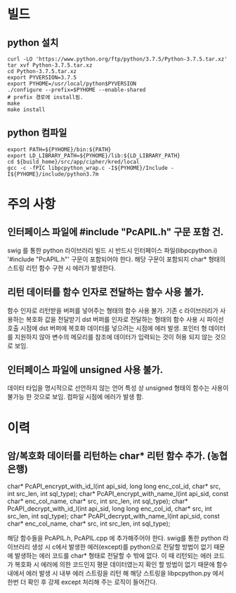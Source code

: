 # 빌드
## python 설치
```shell
curl -LO 'https://www.python.org/ftp/python/3.7.5/Python-3.7.5.tar.xz'
tar xvf Python-3.7.5.tar.xz
cd Python-3.7.5.tar.xz
export PYVERSION=3.7.5
export PYHOME=/usr/local/python$PYVERSION
./configure --prefix=$PYHOME --enable-shared
# prefix 경로에 install됨.
make
make install
```
## python 컴파일
```shell
export PATH=${PYHOME}/bin:${PATH}
export LD_LIBRARY_PATH=${PYHOME}/lib:${LD_LIBRARY_PATH}
cd ${build_home}/src/app/cipher/kred/local
gcc -c -fPIC libpcpython_wrap.c -I${PYHOME}/Include -I${PYHOME}/include/python3.7m
```

# 주의 사항
## 인터페이스 파일에 #include "PcAPIL.h" 구문 포함 건. 
swig 를 통한 python 라이브러리 빌드 시 반드시 인터페이스 파일(libpcpython.i) '#include "PcAPIL.h"' 구문이 포함되어야 한다. 
해당 구문이 포함되지 char* 형태의 스트링 리턴 함수 구현 시 에러가 발생한다. 

## 리턴 데이터를 함수 인자로 전달하는 함수 사용 불가. 
함수 인자로 리턴받을 버퍼를 넣어주는 형태의 함수 사용 불가. 
기존 c 라이브러리가 사용하는 복호화 값을 전달받기 dst 버퍼를 인자로 전달하는 형태의 함수 사용 시 파이선 호출 시점에 dst 버퍼에 복호화 데이터를 넣으려는 시점에 에러 발생. 
포인터 형 데이터를 지원하지 않아 변수의 메모리를 참조에 데이터가 입력되는 것이 허용 되지 않는 것으로 보임. 

## 인터페이스 파일에 unsigned 사용 불가. 
데이터 타입을 명시적으로 선언하지 않는 언어 특성 상 unsigned 형태의 함수는 사용이 불가능 한 것으로 보임. 
컴파일 시점에 에러가 발생 함. 

# 이력
## 암/복호화 데이터를 리턴하는 char* 리턴 함수 추가. (농협은행)
char* PcAPI_encrypt_with_id_l(int api_sid, long long enc_col_id, char* src, int src_len, int sql_type);
char* PcAPI_encrypt_with_name_l(int api_sid, const char* enc_col_name, char* src, int src_len, int sql_type);
char* PcAPI_decrypt_with_id_l(int api_sid, long long enc_col_id, char* src, int src_len, int sql_type);
char* PcAPI_decrypt_with_name_l(int api_sid, const char* enc_col_name, char* src, int src_len, int sql_type);

해당 함수들을 PcAPIL.h, PcAPIL.cpp 에 추가해주어야 한다. 
swig를 통한 python 라이브러리 생성 시 c에서 발생한 에러(except)를 python으로 전달할 방법이 없기 때문에 발생하는 에러 코드를 char* 형태로 전달할 수 밖에 없다. 
이 때 리턴되는 에러 코드가 복호화 시 에러에 의한 코드인지 평문 데이터였는지 확인 할 방법이 없기 때문에 함수 내에서 에러 발생 시 내부 에러 스트링을 리턴 해 해당 스트링을 libpcpython.py 에서 한번 더 확인 후 강제 except 처리해 주는 로직이 들어간다. 

